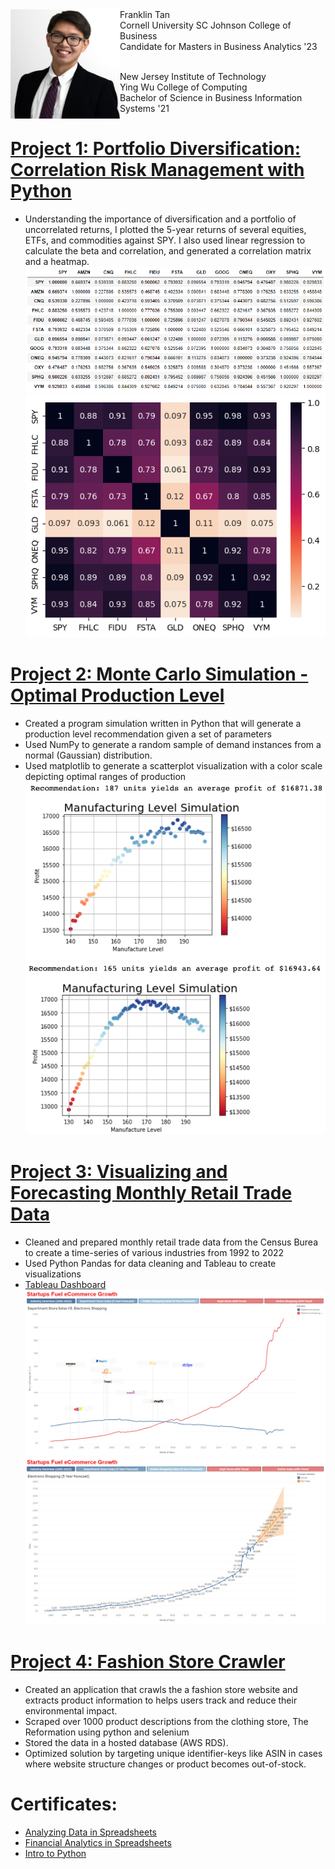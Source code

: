 <img src="/images/Franklin%20Tan.jpeg" alt="Franklin Tan Image Bio" width="175" align="left"> 
Franklin Tan<br> 
Cornell University SC Johnson College of Business<br> 
Candidate for Masters in Business Analytics '23<br><br> 

New Jersey Institute of Technology<br>
Ying Wu College of Computing<br>
Bachelor of Science in Business Information Systems '21

# [Project 1: Portfolio Diversification: Correlation Risk Management with Python](https://github.com/franklinjtan/Portfolio-Diversification-Correlation-Risk-Management-with-Python)
* Understanding the importance of diversification and a portfolio of uncorrelated returns, I plotted the 5-year returns of several equities, ETFs, and commodities against SPY. I also used linear regression to calculate the beta and correlation, and generated a correlation matrix and a heatmap.
![Correlation Matrix](/images/correlation_matrix.png)
![Heatmap of Portfolio](/images/heatmap.png)

# [Project 2: Monte Carlo Simulation - Optimal Production Level ](https://github.com/franklinjtan/-Monte-Carlo-Simulation---Optimal-Production-Level-)
* Created a program simulation written in Python that will generate a production level recommendation given a set of parameters
* Used NumPy to generate a random sample of demand instances from a normal (Gaussian) distribution.
* Used matplotlib to generate a scatterplot visualization with a color scale depicting optimal ranges of production
![](/images/fig2.png)
![](/images/fig3.png)

# [Project 3: Visualizing and Forecasting Monthly Retail Trade Data](https://github.com/franklinjtan/Visualizing-and-Forecasting-Monthly-Retail-Trade-Data)
* Cleaned and prepared monthly retail trade data from the Census Burea to create a time-series of various industries from 1992 to 2022
* Used Python Pandas for data cleaning and Tableau to create visualizations
* [Tableau Dashboard](https://public.tableau.com/app/profile/franklin.tan/viz/StartupsFueleCommerceGrowth/Dashboard5)
![](/images/Industry%20Overview.png)
![](/images/Online%20Shopping%20Forecast.png)


# [Project 4: Fashion Store Crawler](https://github.com/franklinjtan/fashion-store-crawler)
* Created an application that crawls the a fashion store website and extracts product information to helps users track and reduce their environmental impact.
* Scraped over 1000 product descriptions from the clothing store, The Reformation using python and selenium
* Stored the data in a hosted database (AWS RDS).
* Optimized solution by targeting unique identifier-keys like ASIN in cases where website structure changes or product becomes out-of-stock.

# Certificates:
* [Analyzing Data in Spreadsheets](https://github.com/franklinjtan/Frank_Portfolio/blob/main/certificates/Analyzing%20Data%20in%20Spreadsheets%20Certificate.pdf)
* [Financial Analytics in Spreadsheets](https://github.com/franklinjtan/Frank_Portfolio/blob/main/certificates/Financial%20Analytics%20in%20Spreadsheets%20Certificate.pdf)
* [Intro to Python](https://github.com/franklinjtan/Frank_Portfolio/blob/main/certificates/Introduction%20to%20Python%20Certificate.pdf)
